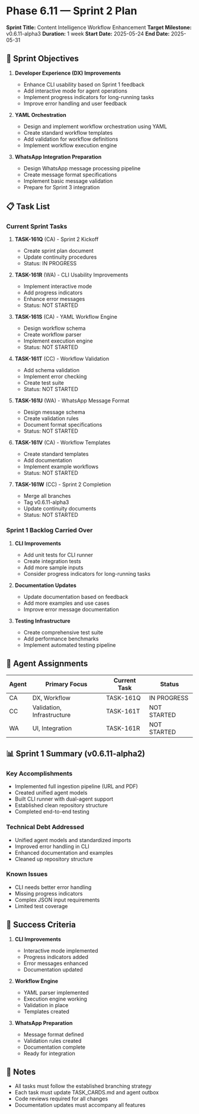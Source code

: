 # Phase 6.11 — Sprint 2 Plan

**Sprint Title:** Content Intelligence Workflow Enhancement
**Target Milestone:** v0.6.11-alpha3
**Duration:** 1 week
**Start Date:** 2025-05-24
**End Date:** 2025-05-31

## 🎯 Sprint Objectives

1. **Developer Experience (DX) Improvements**
   - Enhance CLI usability based on Sprint 1 feedback
   - Add interactive mode for agent operations
   - Implement progress indicators for long-running tasks
   - Improve error handling and user feedback

2. **YAML Orchestration**
   - Design and implement workflow orchestration using YAML
   - Create standard workflow templates
   - Add validation for workflow definitions
   - Implement workflow execution engine

3. **WhatsApp Integration Preparation**
   - Design WhatsApp message processing pipeline
   - Create message format specifications
   - Implement basic message validation
   - Prepare for Sprint 3 integration

## 📋 Task List

### Current Sprint Tasks

1. **TASK-161Q** (CA) - Sprint 2 Kickoff
   - Create sprint plan document
   - Update continuity procedures
   - Status: IN PROGRESS

2. **TASK-161R** (WA) - CLI Usability Improvements
   - Implement interactive mode
   - Add progress indicators
   - Enhance error messages
   - Status: NOT STARTED

3. **TASK-161S** (CA) - YAML Workflow Engine
   - Design workflow schema
   - Create workflow parser
   - Implement execution engine
   - Status: NOT STARTED

4. **TASK-161T** (CC) - Workflow Validation
   - Add schema validation
   - Implement error checking
   - Create test suite
   - Status: NOT STARTED

5. **TASK-161U** (WA) - WhatsApp Message Format
   - Design message schema
   - Create validation rules
   - Document format specifications
   - Status: NOT STARTED

6. **TASK-161V** (CA) - Workflow Templates
   - Create standard templates
   - Add documentation
   - Implement example workflows
   - Status: NOT STARTED

7. **TASK-161W** (CC) - Sprint 2 Completion
   - Merge all branches
   - Tag v0.6.11-alpha3
   - Update continuity documents
   - Status: NOT STARTED

### Sprint 1 Backlog Carried Over

1. **CLI Improvements**
   - Add unit tests for CLI runner
   - Create integration tests
   - Add more sample inputs
   - Consider progress indicators for long-running tasks

2. **Documentation Updates**
   - Update documentation based on feedback
   - Add more examples and use cases
   - Improve error message documentation

3. **Testing Infrastructure**
   - Create comprehensive test suite
   - Add performance benchmarks
   - Implement automated testing pipeline

## 👥 Agent Assignments

| Agent | Primary Focus | Current Task | Status |
|-------|---------------|--------------|---------|
| CA | DX, Workflow | TASK-161Q | IN PROGRESS |
| CC | Validation, Infrastructure | TASK-161T | NOT STARTED |
| WA | UI, Integration | TASK-161R | NOT STARTED |

## 📊 Sprint 1 Summary (v0.6.11-alpha2)

### Key Accomplishments
- Implemented full ingestion pipeline (URL and PDF)
- Created unified agent models
- Built CLI runner with dual-agent support
- Established clean repository structure
- Completed end-to-end testing

### Technical Debt Addressed
- Unified agent models and standardized imports
- Improved error handling in CLI
- Enhanced documentation and examples
- Cleaned up repository structure

### Known Issues
- CLI needs better error handling
- Missing progress indicators
- Complex JSON input requirements
- Limited test coverage

## 🎯 Success Criteria

1. **CLI Improvements**
   - Interactive mode implemented
   - Progress indicators added
   - Error messages enhanced
   - Documentation updated

2. **Workflow Engine**
   - YAML parser implemented
   - Execution engine working
   - Validation in place
   - Templates created

3. **WhatsApp Preparation**
   - Message format defined
   - Validation rules created
   - Documentation complete
   - Ready for integration

## 📝 Notes

- All tasks must follow the established branching strategy
- Each task must update TASK_CARDS.md and agent outbox
- Code reviews required for all changes
- Documentation updates must accompany all features 